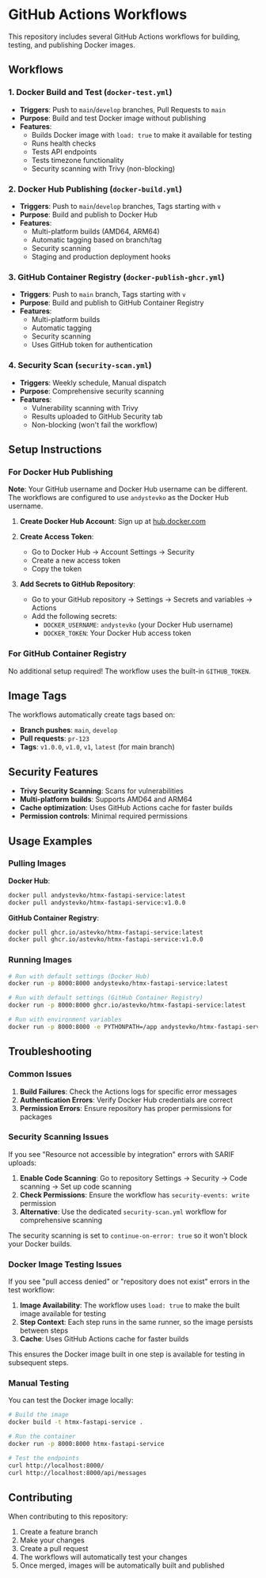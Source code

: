 # GitHub Actions Workflows

This repository includes several GitHub Actions workflows for building, testing, and publishing Docker images.

## Workflows

### 1. Docker Build and Test (`docker-test.yml`)
- **Triggers**: Push to `main`/`develop` branches, Pull Requests to `main`
- **Purpose**: Build and test Docker image without publishing
- **Features**:
  - Builds Docker image with `load: true` to make it available for testing
  - Runs health checks
  - Tests API endpoints
  - Tests timezone functionality
  - Security scanning with Trivy (non-blocking)

### 2. Docker Hub Publishing (`docker-build.yml`)
- **Triggers**: Push to `main`/`develop` branches, Tags starting with `v`
- **Purpose**: Build and publish to Docker Hub
- **Features**:
  - Multi-platform builds (AMD64, ARM64)
  - Automatic tagging based on branch/tag
  - Security scanning
  - Staging and production deployment hooks

### 3. GitHub Container Registry (`docker-publish-ghcr.yml`)
- **Triggers**: Push to `main` branch, Tags starting with `v`
- **Purpose**: Build and publish to GitHub Container Registry
- **Features**:
  - Multi-platform builds
  - Automatic tagging
  - Security scanning
  - Uses GitHub token for authentication

### 4. Security Scan (`security-scan.yml`)
- **Triggers**: Weekly schedule, Manual dispatch
- **Purpose**: Comprehensive security scanning
- **Features**:
  - Vulnerability scanning with Trivy
  - Results uploaded to GitHub Security tab
  - Non-blocking (won't fail the workflow)

## Setup Instructions

### For Docker Hub Publishing

**Note**: Your GitHub username and Docker Hub username can be different. The workflows are configured to use `andystevko` as the Docker Hub username.

1. **Create Docker Hub Account**: Sign up at [hub.docker.com](https://hub.docker.com)

2. **Create Access Token**:
   - Go to Docker Hub → Account Settings → Security
   - Create a new access token
   - Copy the token

3. **Add Secrets to GitHub Repository**:
   - Go to your GitHub repository → Settings → Secrets and variables → Actions
   - Add the following secrets:
     - `DOCKER_USERNAME`: `andystevko` (your Docker Hub username)
     - `DOCKER_TOKEN`: Your Docker Hub access token

### For GitHub Container Registry

No additional setup required! The workflow uses the built-in `GITHUB_TOKEN`.

## Image Tags

The workflows automatically create tags based on:

- **Branch pushes**: `main`, `develop`
- **Pull requests**: `pr-123`
- **Tags**: `v1.0.0`, `v1.0`, `v1`, `latest` (for main branch)

## Security Features

- **Trivy Security Scanning**: Scans for vulnerabilities
- **Multi-platform builds**: Supports AMD64 and ARM64
- **Cache optimization**: Uses GitHub Actions cache for faster builds
- **Permission controls**: Minimal required permissions

## Usage Examples

### Pulling Images

**Docker Hub**:
```bash
docker pull andystevko/htmx-fastapi-service:latest
docker pull andystevko/htmx-fastapi-service:v1.0.0
```

**GitHub Container Registry**:
```bash
docker pull ghcr.io/astevko/htmx-fastapi-service:latest
docker pull ghcr.io/astevko/htmx-fastapi-service:v1.0.0
```

### Running Images

```bash
# Run with default settings (Docker Hub)
docker run -p 8000:8000 andystevko/htmx-fastapi-service:latest

# Run with default settings (GitHub Container Registry)
docker run -p 8000:8000 ghcr.io/astevko/htmx-fastapi-service:latest

# Run with environment variables
docker run -p 8000:8000 -e PYTHONPATH=/app andystevko/htmx-fastapi-service:latest
```

## Troubleshooting

### Common Issues

1. **Build Failures**: Check the Actions logs for specific error messages
2. **Authentication Errors**: Verify Docker Hub credentials are correct
3. **Permission Errors**: Ensure repository has proper permissions for packages

### Security Scanning Issues

If you see "Resource not accessible by integration" errors with SARIF uploads:

1. **Enable Code Scanning**: Go to repository Settings → Security → Code scanning → Set up code scanning
2. **Check Permissions**: Ensure the workflow has `security-events: write` permission
3. **Alternative**: Use the dedicated `security-scan.yml` workflow for comprehensive scanning

The security scanning is set to `continue-on-error: true` so it won't block your Docker builds.

### Docker Image Testing Issues

If you see "pull access denied" or "repository does not exist" errors in the test workflow:

1. **Image Availability**: The workflow uses `load: true` to make the built image available for testing
2. **Step Context**: Each step runs in the same runner, so the image persists between steps
3. **Cache**: Uses GitHub Actions cache for faster builds

This ensures the Docker image built in one step is available for testing in subsequent steps.

### Manual Testing

You can test the Docker image locally:

```bash
# Build the image
docker build -t htmx-fastapi-service .

# Run the container
docker run -p 8000:8000 htmx-fastapi-service

# Test the endpoints
curl http://localhost:8000/
curl http://localhost:8000/api/messages
```

## Contributing

When contributing to this repository:

1. Create a feature branch
2. Make your changes
3. Create a pull request
4. The workflows will automatically test your changes
5. Once merged, images will be automatically built and published
